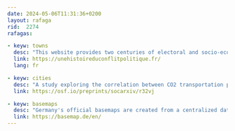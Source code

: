```yaml
---
date: 2024-05-06T11:31:36+0200
layout: rafaga
rid:  2274
rafagas:

- keyw: towns
  desc: "This website provides two centuries of electoral and socio-economic data, including maps, charts, and interactive tables for around 36000 French municipalities"
  link: https://unehistoireduconflitpolitique.fr/
  lang: fr

- keyw: cities
  desc: "A study exploring the correlation between CO2 transportation pollution and urban street networks worldwide"
  link: https://osf.io/preprints/socarxiv/r32vj

- keyw: basemaps
  desc: "Germany's official basemaps are created from a centralized dataset, allowing for quick, cost-effective, and versatile cartographic products"
  link: https://basemap.de/en/
---
```



